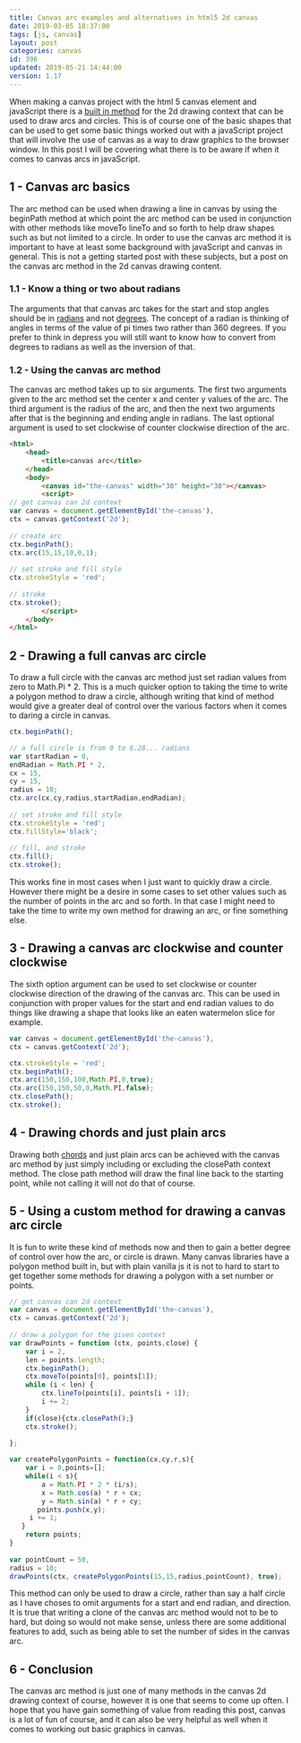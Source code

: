 ```yaml
---
title: Canvas arc examples and alternatives in html5 2d canvas
date: 2019-03-05 18:37:00
tags: [js, canvas]
layout: post
categories: canvas
id: 396
updated: 2019-05-21 14:44:00
version: 1.17
---
```


When making a canvas project with the html 5 canvas element and javaScript there is a [built in method](https://developer.mozilla.org/en-US/docs/Web/API/CanvasRenderingContext2D/arc) for the 2d drawing context that can be used to draw arcs and circles. This is of course one of the basic shapes that can be used to get some basic things worked out with a javaScript project that will involve the use of canvas as a way to draw graphics to the browser window. In this post I will be covering what there is to be aware if when it comes to canvas arcs in javaScript.

<!-- more -->

## 1 - Canvas arc basics

The arc method can be used when drawing a line in canvas by using the beginPath method at which point the arc method can be used in conjunction with other methods like moveTo lineTo and so forth to help draw shapes such as but not limited to a circle. In order to use the canvas arc method it is important to have at least some background with javaScript and canvas in general. This is not a getting started post with these subjects, but a post on the canvas arc method in the 2d canvas drawing content.

### 1.1 - Know a thing or two about radians

The arguments that that canvas arc takes for the start and stop angles should be in [radians](https://en.wikipedia.org/wiki/Radian) and not [degrees](https://en.wikipedia.org/wiki/Degree_(angle)). The concept of a radian is thinking of angles in terms of the value of pi times two rather than 360 degrees. If you prefer to think in depress you will still want to know how to convert from degrees to radians as well as the inversion of that.

### 1.2 - Using the canvas arc method

The canvas arc method takes up to six arguments. The first two arguments given to the arc method set the center x and center y values of the arc. The third argument is the radius of the arc, and then the next two arguments after that is the beginning and ending angle in radians. The last optional argument is used to set clockwise of counter clockwise direction of the arc.

```html
<html>
    <head>
        <title>canvas arc</title>
    </head>
    <body>
        <canvas id="the-canvas" width="30" height="30"></canvas>
        <script>
// get canvas can 2d context
var canvas = document.getElementById('the-canvas'),
ctx = canvas.getContext('2d');
 
// create arc
ctx.beginPath();
ctx.arc(15,15,10,0,1);
 
// set stroke and fill style
ctx.strokeStyle = 'red';
 
// stroke
ctx.stroke();
        </script>
    </body>
</html>
```

## 2 - Drawing a full canvas arc circle

To draw a full circle with the canvas arc method just set radian values from zero to Math.Pi * 2. This is a much quicker option to taking the time to write a polygon method to draw a circle, although writing that kind of method would give a greater deal of control over the various factors when it comes to daring a circle in canvas.

```js
ctx.beginPath();

// a full circle is from 0 to 6.28... radians
var startRadian = 0,
endRadian = Math.PI * 2,
cx = 15,
cy = 15,
radius = 10;
ctx.arc(cx,cy,radius,startRadian,endRadian);
 
// set stroke and fill style
ctx.strokeStyle = 'red';
ctx.fillStyle='black';
 
// fill, and stroke
ctx.fill();
ctx.stroke();
```

This works fine in most cases when I just want to quickly draw a circle. However there might be a desire in some cases to set other values such as the number of points in the arc and so forth. In that case I might need to take the time to write my own method for drawing an arc, or fine something else.

## 3 - Drawing a canvas arc clockwise and counter clockwise

The sixth option argument can be used to set clockwise or counter clockwise direction of the drawing of the canvas arc. This can be used in conjunction with proper values for the start and end radian values to do things like drawing a shape that looks like an eaten watermelon slice for example.

```js
var canvas = document.getElementById('the-canvas'),
ctx = canvas.getContext('2d');

ctx.strokeStyle = 'red';
ctx.beginPath();
ctx.arc(150,150,100,Math.PI,0,true);
ctx.arc(150,150,50,0,Math.PI,false);
ctx.closePath();
ctx.stroke();
```

## 4 - Drawing chords and just plain arcs

Drawing both [chords](https://en.wikipedia.org/wiki/Chord_(geometry)) and just plain arcs can be achieved with the canvas arc method by just simply including or excluding the closePath context method. The close path method will draw the final line back to the starting point, while not calling it will not do that of course.

## 5 - Using a custom method for drawing a canvas arc circle

It is fun to write these kind of methods now and then to gain a better degree of control over how the arc, or circle is drawn. Many canvas libraries have a polygon method built in, but with plain vanilla js it is not to hard to start to get together some methods for drawing a polygon with a set number or points.

```js
// get canvas can 2d context
var canvas = document.getElementById('the-canvas'),
ctx = canvas.getContext('2d');
 
// draw a polygon for the given context
var drawPoints = function (ctx, points,close) {
    var i = 2,
    len = points.length;
    ctx.beginPath();
    ctx.moveTo(points[0], points[1]);
    while (i < len) {
        ctx.lineTo(points[i], points[i + 1]);
        i += 2;
    }
    if(close){ctx.closePath();}
    ctx.stroke();

};
 
var createPolygonPoints = function(cx,cy,r,s){
    var i = 0,points=[];
    while(i < s){
        a = Math.PI * 2 * (i/s);
        x = Math.cos(a) * r + cx;
        y = Math.sin(a) * r + cy;
       points.push(x,y);
     i += 1;
   }
    return points;
}
 
var pointCount = 50,
radius = 10;
drawPoints(ctx, createPolygonPoints(15,15,radius,pointCount), true);
```

This method can only be used to draw a circle, rather than say a half circle as I have choses to omit arguments for a start and end radian, and direction. It is true that writing a clone of the canvas arc method would not to be to hard, but doing so would not make sense, unless there are some additional features to add, such as being able to set the number of sides in the canvas arc.

## 6 - Conclusion

The canvas arc method is just one of many methods in the canvas 2d drawing context of course, however it is one that seems to come up often. I hope that you have gain something of value from reading this post, canvas is a lot of fun of course, and it can also be very helpful as well when it comes to working out basic graphics in canvas.